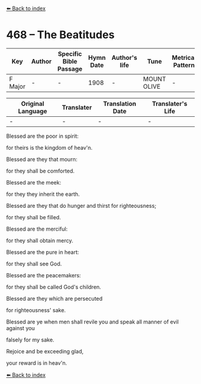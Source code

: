 [⬅️ Back to index](../README.md)

# 468 – The Beatitudes

Key | Author   | Specific Bible Passage     |Hymn Date |Author's life |Tune |Metrical Pattern   |Composer/Source
-- | --------- | ---------------------------|----------|--------------|-----|-------------------|-------------  
F Major |- |- |1908 |- |MOUNT OLIVE |- |F. E. Belden

Original Language | Translater | Translation Date   | Translater's Life  
----------------- | --------- | --------------------|-------------     
\- |- |- |-




Blessed are the poor in spirit:

for theirs is the kingdom of heav'n.

Blessed are they that mourn:

for they shall be comforted.



Blessed are the meek:

for they they inherit the earth.

Blessed are they that do hunger and thirst for righteousness;

for they shall be filled.



Blessed are the merciful:

for they shall obtain mercy.

Blessed are the pure in heart: 

for they shall see God.



Blessed are the peacemakers:

for they shall be called God's children.

Blessed are they which are persecuted

for righteousness' sake.



Blessed are ye when men shall revile you and speak all manner of evil against you

falsely for my sake.

Rejoice and be exceeding glad,

your reward is in heav'n.





[⬅️ Back to index](../README.md)
